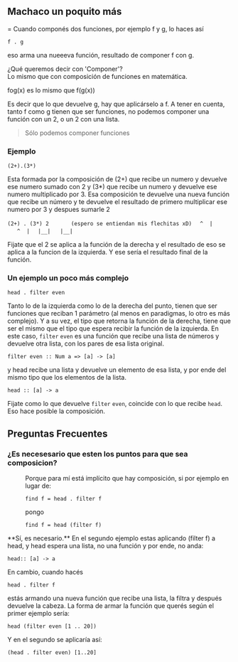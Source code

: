 Machaco un poquito más
----------------------

= Cuando componés dos funciones, por ejemplo f y g, lo haces así

`f . g`

eso arma una nueeeva función, resultado de componer f con g.

¿Qué queremos decir con 'Componer'?  
Lo mismo que con composición de funciones en matemática.

fog(x) es lo mismo que f(g(x))

Es decir que lo que devuelve g, hay que aplicárselo a f. A tener en cuenta, tanto f como g tienen que ser funciones, no podemos componer una función con un 2, o un 2 con una lista.

> Sólo podemos componer funciones

### Ejemplo

`(2+).(3*)`

Esta formada por la composición de (2+) que recibe un numero y devuelve ese numero sumado con 2 y (3\*) que recibe un numero y devuelve ese numero multiplicado por 3. Esa composición te devuelve una nueva función que recibe un número y te devuelve el resultado de primero multiplicar ese numero por 3 y despues sumarle 2

`(2+) . (3*) 2       (espero se entiendan mis flechitas xD)`
`  ^  |   ^  |`
`  |__|   |__|`
` `

Fijate que el 2 se aplica a la función de la derecha y el resultado de eso se aplica a la funcion de la izquierda. Y ese sería el resultado final de la función.

### Un ejemplo un poco más complejo

`head . filter even`

Tanto lo de la izquierda como lo de la derecha del punto, tienen que ser funciones que reciban 1 parámetro (al menos en paradigmas, lo otro es más complejo). Y a su vez, el tipo que retorna la función de la derecha, tiene que ser el mismo que el tipo que espera recibir la función de la izquierda. En este caso, `filter` `even` es una función que recibe una lista de números y devuelve otra lista, con los pares de esa lista original.

`filter even :: Num a => [a] -> [a]`

y head recibe una lista y devuelve un elemento de esa lista, y por ende del mismo tipo que los elementos de la lista.

`head :: [a] -> a`

Fijate como lo que devuelve `filter` `even`, coincide con lo que recibe `head`. Eso hace posible la composición.

Preguntas Frecuentes
--------------------

### ¿Es necesesario que esten los puntos para que sea composicion?

<dl>
<dd>
Porque para mí está implícito que hay composición, si por ejemplo en lugar de:

`find f = head . filter f`

pongo

`find f = head (filter f)`

</dl>
**Sí, es necesario.** En el segundo ejemplo estas aplicando (filter f) a head, y head espera una lista, no una función y por ende, no anda:

`head:: [a] -> a`

En cambio, cuando hacés

`head . filter f`

estás armando una nueva función que recibe una lista, la filtra y después devuelve la cabeza. La forma de armar la función que querés según el primer ejemplo sería:

`head (filter even [1 .. 20])`

Y en el segundo se aplicaría así:

`(head . filter even) [1..20]`
